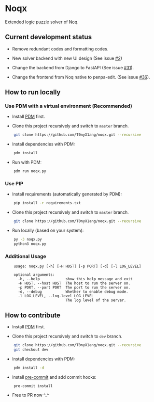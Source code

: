 # Noqx

Extended logic puzzle solver of [Noq](https://github.com/mstang107/noq).

## Current development status

- Remove redundant codes and formatting codes.

- New solver backend with new UI design (See issue [#2](https://github.com/T0nyX1ang/noqx/issues/2))

- Change the backend from Django to FastAPI (See issue [#31](https://github.com/T0nyX1ang/noqx/issues/31)).

- Change the frontend from Noq native to penpa-edit. (See issue [#36](https://github.com/T0nyX1ang/noqx/issues/36)).

## How to run locally

### Use PDM with a virtual environment (Recommended)

- Install [PDM](https://pdm-project.org/latest/) first.

- Clone this project recursively and switch to `master` branch.

```bash
    git clone https://github.com/T0nyX1ang/noqx.git --recursive
```

- Install dependencies with PDM:

```bash
    pdm install
```

- Run with PDM:

```bash
    pdm run noqx.py
```

### Use PIP

- Install requirements (automatically generated by PDM):

```bash
    pip install -r requirements.txt
```

- Clone this project recursively and switch to `master` branch.

```bash
    git clone https://github.com/T0nyX1ang/noqx.git --recursive
```

- Run locally (based on your system):

```bash
    py -3 noqx.py
    python3 noqx.py
```

### Additional Usage

```text
    usage: noqx.py [-h] [-H HOST] [-p PORT] [-d] [-l LOG_LEVEL]

    optional arguments:
      -h, --help            show this help message and exit
      -H HOST, --host HOST  The host to run the server on.
      -p PORT, --port PORT  The port to run the server on.
      -d, --debug           Whether to enable debug mode.
      -l LOG_LEVEL, --log-level LOG_LEVEL
                            The log level of the server.
```

## How to contribute

- Install [PDM](https://pdm-project.org/latest/) first.

- Clone this project recursively and switch to `dev` branch.

```bash
    git clone https://github.com/T0nyX1ang/noqx.git --recursive
    git checkout dev
```

- Install dependencies with PDM:

```bash
    pdm install -d
```

- Install [pre-commit](https://pre-commit.com/) and add commit hooks:

```bash
    pre-commit install
```

- Free to PR now ^\_^
